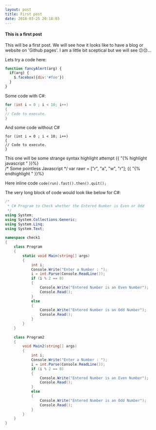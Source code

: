 ```yaml
---
layout: post
title: First post
date: 2018-03-25 20:18:03
---
```


#### This is a first post ####
This will be a first post. We will see how it looks like to have a blog or website on 'Github pages'.
I am a little bit sceptical but we will see :confused::pensive:...

Lets try a code here:
```javascript
function fancyAlert(arg) {
  if(arg) {
    $.facebox({div:'#foo'})
  }
}
```
Some code with C#:
```csharp
for (int i = 0 ; i < 10; i++)
{
// Code to execute.
}
```
And some code without C#
```
for (int i = 0 ; i < 10; i++)
{
// Code to execute.
}
```
This one will be some strange syntax highlight attempt
{{ "{% highlight javascript " }}%}  
/* Some pointless Javascript */
var rawr = ["r", "a", "w", "r"];
{{ "{% endhighlight " }}%} 

Here inline code `code(run).fast().then().quit();`

The very long block of code would look like below for C#:
```csharp
/*
 * C# Program to Check whether the Entered Number is Even or Odd
 */
using System;
using System.Collections.Generic;
using System.Linq;
using System.Text;
 
namespace check1
{
    class Program
    {
        static void Main(string[] args)
        {
            int i;
            Console.Write("Enter a Number : ");
            i = int.Parse(Console.ReadLine());
            if (i % 2 == 0)
            {
                Console.Write("Entered Number is an Even Number");
                Console.Read();
            }
            else
            {
                Console.Write("Entered Number is an Odd Number");
                Console.Read();
            }
        }
    }
    
    class Program2
    {
        void Main2(string[] args)
        {
            int i;
            Console.Write("Enter a Number : ");
            i = int.Parse(Console.ReadLine());
            if (i % 2 == 0)
            {
                Console.Write("Entered Number is an Even Number");
                Console.Read();
            }
            else
            {
                Console.Write("Entered Number is an Odd Number");
                Console.Read();
            }
        }
    }
}
```
